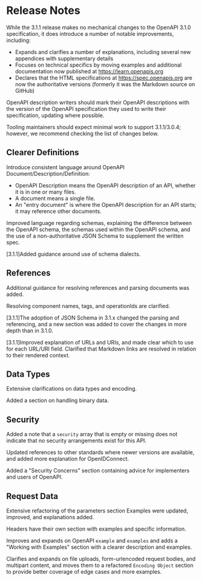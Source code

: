 # Release Notes

While the 3.1.1 release makes no mechanical changes to the OpenAPI 3.1.0 specification, it does introduce a number of notable improvements, including:
- Expands and clarifies a number of explanations, including several new appendices with supplementary details
- Focuses on technical specifics by moving examples and additional documentation now published at https://learn.openapis.org
- Declares that the HTML specifications at https://spec.openapis.org are now the authoritative versions (formerly it was the Markdown source on GitHub)

OpenAPI description writers should mark their OpenAPI descriptions with the version of the OpenAPI specification they used to write their specification, updating where possible.

Tooling maintainers should expect minimal work to support 3.1.1/3.0.4; however, we recommend checking the list of changes below.

## Clearer Definitions

Introduce consistent language around OpenAPI Document/Description/Definition:
- OpenAPI Description means the OpenAPI description of an API, whether it is in one or many files.
- A document means a single file.
- An "entry document" is where the OpenAPI description for an API starts; it may reference other documents.

Improved language regarding schemas, explaining the difference between the OpenAPI schema, the schemas used within the OpenAPI schema, and the use of a non-authoritative JSON Schema to supplement the written spec.

[3.1.1]Added guidance around use of schema dialects.

## References

Additional guidance for resolving references and parsing documents was added.

Resolving component names, tags, and operationIds are clarified.

[3.1.1]The adoption of JSON Schema in 3.1.x changed the parsing and referencing, and a new section was added to cover the changes in more depth than in 3.1.0.

[3.1.1]Improved explanation of URLs and URIs, and made clear which to use for each URL/URI field.
Clarified that Markdown links are resolved in relation to their rendered context.

## Data Types

Extensive clarifications on data types and encoding.

Added a section on handling binary data.

## Security

Added a note that a `security` array that is empty or missing does not indicate that no security arrangements exist for this API.

Updated references to other standards where newer versions are available, and added more explanation for OpenIDConnect.

Added a "Security Concerns" section containing advice for implementers and users of OpenAPI.
## Request Data

Extensive refactoring of the parameters section
Examples were updated, improved, and explanations added.

Headers have their own section with examples and specific information.

Improves and expands on OpenAPI `example` and `examples` and adds a "Working with Examples" section with a clearer description and examples.

Clarifies and expands on file uploads, form-urlencoded request bodies, and multipart content, and moves them to a refactored `Encoding Object` section to provide better coverage of edge cases and more examples.


